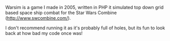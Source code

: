 Warsim is a game I made in 2005, written in PHP it simulated top down grid based space ship combat for the Star Wars Combine (http://www.swcombine.com/).

I don't recommend running it as it's probably full of holes, but its fun to look back at how bad my code once was!